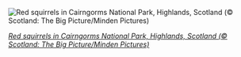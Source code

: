 
![Red squirrels in Cairngorms National Park, Highlands, Scotland (© Scotland: The Big Picture/Minden Pictures)](https://cn.bing.com//th?id=OHR.SquirrelsCairngorms_EN-US5854811896_1920x1080.jpg&rf=LaDigue_1920x1080.jpg&pid=hp)

*[Red squirrels in Cairngorms National Park, Highlands, Scotland (© Scotland: The Big Picture/Minden Pictures)](https://www.bing.com/search?q=eurasian+red+squirrel&form=hpcapt&filters=HpDate%3a%2220211125_0800%22)*
